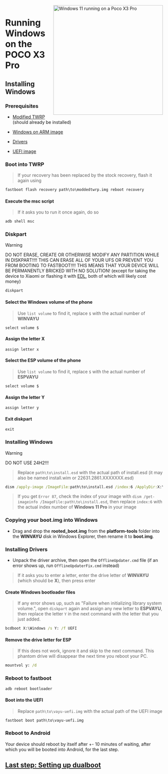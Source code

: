 <img align="right" src="https://github.com/n00b69/woa-vayu/blob/main/vayu.png" width="350" alt="Windows 11 running on a Poco X3 Pro">

# Running Windows on the POCO X3 Pro

## Installing Windows

### Prerequisites
- [Modified TWRP](https://github.com/n00b69/woa-vayu/releases/tag/Recovery) (should already be installed)

- [Windows on ARM image](https://arkt-7.github.io/woawin/)

- [Drivers](https://github.com/n00b69/woa-vayu/releases/tag/Drivers)

- [UEFI image](https://github.com/n00b69/woa-vayu/releases/tag/UEFI)

### Boot into TWRP
> If your recovery has been replaced by the stock recovery, flash it again using
```cmd
fastboot flash recovery path\to\moddedtwrp.img reboot recovery
```

#### Execute the msc script
> If it asks you to run it once again, do so
```cmd
adb shell msc
```

### Diskpart
> [!WARNING]
> DO NOT ERASE, CREATE OR OTHERWISE MODIFY ANY PARTITION WHILE IN DISKPART!!!! THIS CAN ERASE ALL OF YOUR UFS OR PREVENT YOU FROM BOOTING TO FASTBOOT!!!! THIS MEANS THAT YOUR DEVICE WILL BE PERMANENTLY BRICKED WITH NO SOLUTION! (except for taking the device to Xiaomi or flashing it with [EDL](edl.md), both of which will likely cost money)

```cmd
diskpart
```

#### Select the Windows volume of the phone
> Use `list volume` to find it, replace `$` with the actual number of **WINVAYU**
```diskpart
select volume $
```

#### Assign the letter X
```diskpart
assign letter x
```

#### Select the ESP volume of the phone
> Use `list volume` to find it, replace `$` with the actual number of **ESPVAYU**
```diskpart
select volume $
```

#### Assign the letter Y
```diskpart
assign letter y
```

#### Exit diskpart
```diskpart
exit
```

### Installing Windows
> [!Warning]
> DO NOT USE 24H2!!!

> Replace `path\to\install.esd` with the actual path of install.esd (it may also be named install.wim or 22631.2861.XXXXXXX.esd)

```cmd
dism /apply-image /ImageFile:path\to\install.esd /index:6 /ApplyDir:X:\
```

> If you get `Error 87`, check the index of your image with `dism /get-imageinfo /ImageFile:path\to\install.esd`, then replace `index:6` with the actual index number of **Windows 11 Pro** in your image

### Copying your boot.img into Windows
- Drag and drop the **rooted_boot.img** from the **platform-tools** folder into the **WINVAYU** disk in Windows Explorer, then rename it to **boot.img**.

### Installing Drivers
- Unpack the driver archive, then open the `OfflineUpdater.cmd` file (if an error shows up, run `OfflineUpdaterFix.cmd` instead)

> If it asks you to enter a letter, enter the drive letter of **WINVAYU** (which should be **X**), then press enter

#### Create Windows bootloader files
> If any error shows up, such as "Failure when initializing library system volume.", open `diskpart` again and assign any new letter to **ESPVAYU**, then replace the letter `Y` in the next command with the letter that you just added.
```cmd
bcdboot X:\Windows /s Y: /f UEFI
```

#### Remove the drive letter for ESP
> If this does not work, ignore it and skip to the next command. This phantom drive will disappear the next time you reboot your PC.
```cmd
mountvol y: /d
```

### Reboot to fastboot
```cmd
adb reboot bootloader
```

#### Boot into the UEFI
> Replace `path\to\vayu-uefi.img` with the actual path of the UEFI image
```cmd
fastboot boot path\to\vayu-uefi.img
```

### Reboot to Android
Your device should reboot by itself after +- 10 minutes of waiting, after which you will be booted into Android, for the last step.

## [Last step: Setting up dualboot](/guide/4-dualboot.md)




















